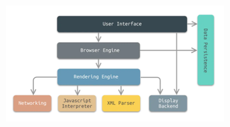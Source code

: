 ![浏览器的组成结构](https://github.com/wanghan0921/performance/blob/main/img/7707397-d5be1fbce7de7af4.webp)
